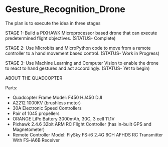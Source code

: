 # Gesture_Recognition_Drone
The plan is to execute the idea in three stages

STAGE 1: Build a PIXHAWK Microprocessor based drone that can execute predetermined flight objectives. (STATUS- Complete)

STAGE 2: Use Microbits and MicroPython code to move from a remote controller to a hand movement based control. (STATUS- Work in Progress)

STAGE 3: Use Machine Learning and Computer Vision to enable the drone to react to hand gestures and act accordingly. (STATUS- Yet to begin)

ABOUT THE QUADCOPTER

Parts:
  * Quadcopter Frame Model: F450 HJ450 DJI
  * A2212 1000KV (brushless motor)
  * 30A Electronic Speed Controllers 
  * Pair of 1045 propellers
  * ORANGE LiPo Battery 3000mAh, 30C, 3 cell 11.1V
  * Pixhawk 2.4.6 32bit ARM RC Flight Controller (has in-built GPS and Magnetometer)
  * Remote Controller Model: FlySky FS-i6 2.4G 6CH AFHDS RC Transmitter With FS-iA6B Receiver
  
